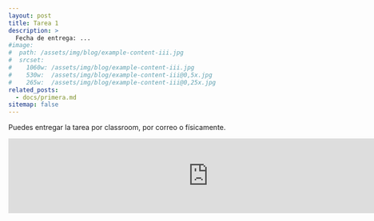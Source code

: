 ```yaml
---
layout: post
title: Tarea 1
description: >
  Fecha de entrega: ...
#image: 
#  path: /assets/img/blog/example-content-iii.jpg
#  srcset:
#    1060w: /assets/img/blog/example-content-iii.jpg
#    530w:  /assets/img/blog/example-content-iii@0,5x.jpg
#    265w:  /assets/img/blog/example-content-iii@0,25x.jpg
related_posts:
  - docs/primera.md
sitemap: false
---
```


<p>Puedes entregar la tarea por classroom, por correo o físicamente.</p>


<embed src="https://ljtc.github.io/topos/LaTeX/tarea1.pdf" width=800 type="application/pdf" />